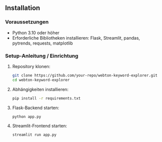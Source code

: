## Installation

### Voraussetzungen
- Python 3.10 oder höher
- Erforderliche Bibliotheken installieren: Flask, Streamlit, pandas, pytrends, requests, matplotlib

### Setup-Anleitung / Einrichtung
1. Repository klonen:
   ```bash
   git clone https://github.com/your-repo/webton-keyword-explorer.git
   cd webton-keyword-explorer
   ```

2. Abhängigkeiten installieren:
   ```bash
   pip install -r requirements.txt
   ```

3. Flask-Backend starten:
   ```bash
   python app.py
   ```

4. Streamlit-Frontend starten:
   ```bash
   streamlit run app.py
   ```